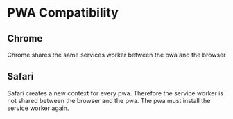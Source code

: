 # PWA Compatibility
## Chrome
Chrome shares the same services worker between the pwa and the browser

## Safari
Safari creates a new context for every pwa.
Therefore the service worker is not shared between the browser and the pwa. The pwa must install the service worker again.
